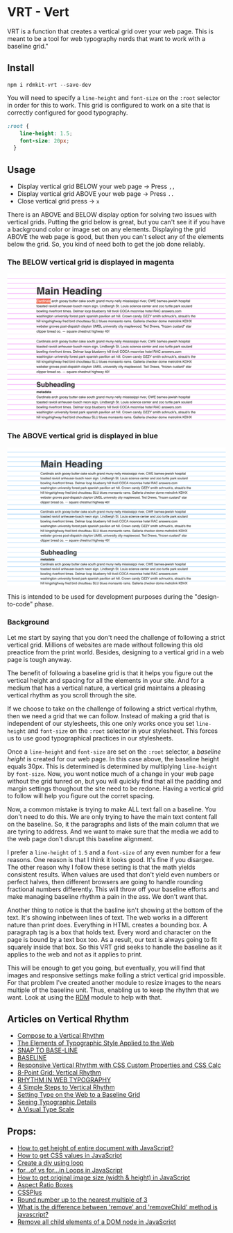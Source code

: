 # VRT - Vert

VRT is a function that creates a vertical grid over your web page. This is meant to be a tool for web typography nerds that want to work with a baseline grid."

## Install
```
npm i rdmkit-vrt --save-dev
```

You will need to specify a `line-height` and `font-size` on the `:root` selector in order for this to work. This grid is configured to work on a site that is correctly configured for good typography.

```css
:root {
    line-height: 1.5;
    font-size: 20px;
  }
```

## Usage

- Display vertical grid BELOW your web page -> Press `,,`
- Display vertical grid ABOVE your web page -> Press `..` 
- Close vertical grid press -> `x`

There is an ABOVE and BELOW display option for solving two issues with vertical grids. Putting the grid below is great, but you can't see it if you have a background color or image set on any elements. Displaying the grid ABOVE the web page is good, but then you can't select any of the elements below the grid. So, you kind of need both to get the job done reliably.  


### The BELOW vertical grid is displayed in magenta
![VRT example](https://github.com/brownerd/vrt/blob/master/below.png?raw=true "VRT example")

### The ABOVE vertical grid is displayed in blue
![VRT example](https://github.com/brownerd/vrt/blob/master/above.png?raw=true "VRT example")

This is intended to be used for development purposes during the "design-to-code" phase.


### Background
Let me start by saying that you don't need the challenge of following a strict vertical grid. Millions of websites are made without following this old preactice from the print world. Besides, designing to a vertical grid in a web page is tough anyway. 

The benefit of following a baseline grid is that it helps you figure out the vertical height and spacing for all the elements in your site. And for a medium that has a vertical nature, a vertical grid maintains a pleasing vertical rhythm as you scroll through the site. 

If we choose to take on the challenge of following a strict vertical rhythm, then we need a grid that we can follow. Instead of making a grid that is independent of our stylesheets, this one only works once you set `line-height` and `font-size` on the `:root` selector in your stylesheet. This forces us to use good typographical practices in our stylesheets. 

Once a `line-height` and `font-size` are set on the `:root` selector, a *baseline height* is created for our web page. In this case above, the baseline height equals 30px. This is determined is determined by multiplying `line-height` by `font-size`. Now, you wont notice much of a change in your web page without the grid tunred on, but you will quickly find that all the padding and margin settings thoughout the site need to be redone. Having a vertical grid to follow will help you figure out the corret spacing.

Now, a common mistake is trying to make ALL text fall on a baseline. You don't need to do this. We are only trying to have the main text content fall on the baseline. So, it the paragraphs and lists of the main column that we are tyring to address. And we want to make sure that the media we add to the web page don't disrupt this baseline alignment. 

I prefer a `line-height` of `1.5` and a `font-size` of any even number for a few reasons. One reason is that I think it looks good. It's fine if you disargee. The other reason why I follow these setting is that the math yields consistent results. When values are used that don't yield even numbers or perfect halves, then different browsers are going to handle rounding fractional numbers differently. This will throw off your baseline efforts and make managing baseline rhythm a pain in the ass. We don't want that.

Another thing to notice is that the basline isn't showing at the bottom of the text. It's showing inbetween lines of text. The web works in a different nature than print does. Everything in HTML creates a bounding box. A paragraph tag is a box that holds text. Every word and character on the page is bound by a text box too. As a result, our text is always going to fit squarely inside that box. So this VRT grid seeks to handle the baseline as it applies to the web and not as it applies to print.  

This will be enough to get you going, but eventually, you will find that images and responsive settings make folling a strict vertical grid impossible. For that problem I've created another module to resize images to the nears multiple of the baseline unit. Thus, enabling us to keep the rhythm that we want. Look at using the [RDM](https://github.com/brownerd/rdm) module to help with that. 


## Articles on Vertical Rhythm
- [Compose to a Vertical Rhythm](https://24ways.org/2006/compose-to-a-vertical-rhythm)
- [The Elements of Typographic Style Applied to the Web](http://webtypography.net/intro/)
- [SNAP TO BASE-LINE](https://codepen.io/brownerd/pen/9ef805a6240083fb267d3faf3d08f440)
- [BASELINE](https://shalanah.github.io/baseline/)
- [Responsive Vertical Rhythm with CSS Custom Properties and CSS Calc](https://zellwk.com/blog/responsive-vertical-rhythm/)
- [8-Point Grid: Vertical Rhythm](https://builttoadapt.io/8-point-grid-vertical-rhythm-90d05ad95032)
- [RHYTHM IN WEB TYPOGRAPHY](https://betterwebtype.com/rhythm-in-web-typography)
- [4 Simple Steps to Vertical Rhythm](http://typecast.com/blog/4-simple-steps-to-vertical-rhythm)
- [Setting Type on the Web to a Baseline Grid](https://alistapart.com/article/settingtypeontheweb)
- [Seeing Typographic Details](https://prowebtype.com/seeing-typographic-details/)
- [A Visual Type Scale](https://type-scale.com/)

## Props:
- [How to get height of entire document with JavaScript?](https://stackoverflow.com/questions/1145850/how-to-get-height-of-entire-document-with-javascript)
- [How to get CSS values in JavaScript](https://zellwk.com/blog/css-values-in-js/)
- [Create a div using loop](https://stackoverflow.com/questions/11398522/create-a-div-using-loop)
- [for...of vs for...in Loops in JavaScript](https://alligator.io/js/for-of-for-in-loops/)
- [How to get original image size (width & height) in JavaScript](https://www.tutorialrepublic.com/faq/how-to-get-original-image-size-in-javascript.php)
- [Aspect Ratio Boxes](https://css-tricks.com/aspect-ratio-boxes/)
- [CSSPlus](https://csspl.us/#aspecty)
- [Round number up to the nearest multiple of 3](https://stackoverflow.com/questions/3254047/round-number-up-to-the-nearest-multiple-of-3)
- [What is the difference between 'remove' and 'removeChild' method is javascript?](https://stackoverflow.com/questions/36998877/what-is-the-difference-between-remove-and-removechild-method-is-javascript)
- [Remove all child elements of a DOM node in JavaScript](https://stackoverflow.com/questions/3955229/remove-all-child-elements-of-a-dom-node-in-javascript)